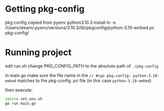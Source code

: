 # Getting pkg-config
pkg config copied from pyenv python3.10.3 install
ln -s /Users/steam/.pyenv/versions/3.10.3/lib/pkgconfig/python-3.10-embed.pc pkg-config/

# Running project

edit run.sh 
change PKG_CONFIG_PATH to the absolute path of `./pkg-config`

in main.go make sure the file name in the `// #cgo pkg-config: python-3.10-embed` matches to the pkg-config .pc file (in this case `python-3.10-embed`) 

then execute:
```sh 
source set_env.sh
go run main.go
```


